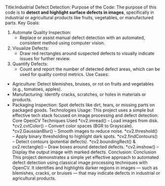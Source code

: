 Title:Industrial Defect Detection:
Purpose of the Code:
The purpose of this code is to **detect and highlight surface defects in images**, specifically in industrial or agricultural products like fruits, vegetables, or manufactured parts.
Key Goals:
1. Automate Quality Inspection:
   * Replace or assist manual defect detection with an automated, consistent method using computer vision.
2. Visualize Defects:
   * Draw red rectangles around suspected defects to visually indicate issues for further review.
3. Quantify Defects:
   * Count and report the number of detected defect areas, which can be used for quality control metrics.
 Use Cases:
* Agriculture: Detect blemishes, bruises, or rot on fruits and vegetables (e.g., tomatoes, apples).
* Manufacturing: Identify cracks, scratches, or holes in materials or products.
* Packaging Inspection: Spot defects like dirt, tears, or missing parts on packaged goods.
Technologies Usage:
This project uses a simple but effective tech stack focused on image processing and defect detection:
Core OpenCV Techniques Used
*cv2.imread() – Load images from disk.
*cv2.cvtColor() – Convert color spaces (BGR to Grayscale).
*cv2.GaussianBlur() – Smooth images to reduce noise.
*cv2.threshold() – Apply binary thresholding to highlight dark spots.
*cv2.findContours() – Detect contours (potential defects).
*cv2.boundingRect() & cv2.rectangle() – Draw boxes around detected defects.
*cv2.imshow() – Display the output image with marked defects.
Conclusion:
 Conclusion
This project demonstrates a simple yet effective approach to automated defect detection using classical image processing techniques with OpenCV. It identifies and highlights darker regions in images — such as blemishes, cracks, or bruises — that may indicate defects in industrial or agricultural products.

